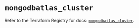 # `mongodbatlas_cluster`

Refer to the Terraform Registry for docs: [`mongodbatlas_cluster`](https://registry.terraform.io/providers/mongodb/mongodbatlas/1.17.2/docs/resources/cluster).
